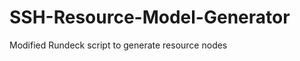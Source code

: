 SSH-Resource-Model-Generator
============================

Modified Rundeck script to generate resource nodes
